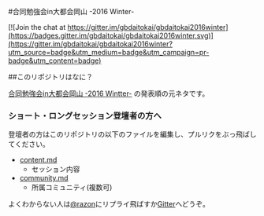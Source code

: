 #合同勉強会in大都会岡山 -2016 Winter-

[![Join the chat at https://gitter.im/gbdaitokai/gbdaitokai2016winter](https://badges.gitter.im/gbdaitokai/gbdaitokai2016winter.svg)](https://gitter.im/gbdaitokai/gbdaitokai2016winter?utm_source=badge&utm_medium=badge&utm_campaign=pr-badge&utm_content=badge)

##このリポジトリはなに？

[合同勉強会in大都会岡山 -2016 Wintter-](http://gbdaitokai.connpass.com/event/37730/) の発表順の元ネタです。  

### ショート・ロングセッション登壇者の方へ
登壇者の方はこのリポジトリの以下のファイルを編集し、プルリクをぶっ飛ばしてください。

- [content.md](https://github.com/gbdaitokai/gbdaitokai2016winter/blob/master/content.md)
  * セッション内容
- [community.md](https://github.com/gbdaitokai/gbdaitokai2016winter/blob/master/community.md)
  * 所属コミュニティ(複数可)

よくわからない人は[@razon](https://twitter.com/razon)にリプライ飛ばすか[Gitter](https://gitter.im/gbdaitokai/gbdaitokai2016winter)へどうぞ。
